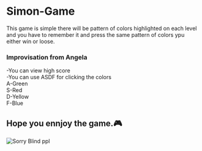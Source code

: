 # Simon-Game
This game is simple there will be pattern of colors highlighted on each level and you have to remember it and press the same pattern of colors ypu either win or loose.  

### Improvisation from Angela  
-You can view high score  
-You can use ASDF for clicking the colors  
A-Green  
S-Red  
D-Yellow  
F-Blue  

## Hope you ennjoy the game.🎮  

![Sorry Blind ppl](/images/simonSS.jpg)
